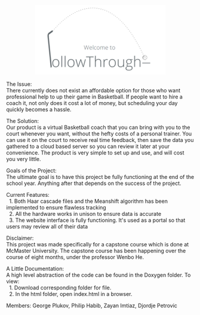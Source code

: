 <p align="center">
    <img src="\ShotRecognition\resources\followthrough_logo.png" width="350"/>
</p>

The Issue: <br>
There currently does not exist an affordable option for those who want professional help to up their game in Basketball. If people want to hire a coach it, not only does it cost a lot of money, but scheduling your day quickly becomes a hassle.

The Solution: <br>
Our product is a virtual Basketball coach that you can bring with you to the court whenever you want, without the hefty costs of a personal trainer. You can use it on the court to receive real time feedback, then save the data you gathered to a cloud based server so you can review it later at your convenience. The product is very simple to set up and use, and will cost you very little.

Goals of the Project: <br>
The ultimate goal is to have this project be fully functioning at the end of the school year. Anything after that depends on the success of the project.

Current Features: <br>
&nbsp;&nbsp;1. Both Haar cascade files and the Meanshift algorithm has been implemented to ensure flawless tracking <br>
&nbsp;&nbsp;2. All the hardware works in unison to ensure data is accurate <br>
&nbsp;&nbsp;3. The website interface is fully functioning. It's used as a portal so that users may review all of their data <br>

Disclaimer: <br>
This project was made specifically for a capstone course which is done at McMaster University. The capstone course has been happening over the course of eight months, under the professor Wenbo He.

A Little Documentation: <br>
A high level abstraction of the code can be found in the Doxygen folder.
To view: <br>
&nbsp;&nbsp;1. Download corresponding folder for file. <br>
&nbsp;&nbsp;2. In the html folder, open index.html in a browser. <br>

Members: George Plukov, Philip Habib, Zayan Imtiaz, Djordje Petrovic
